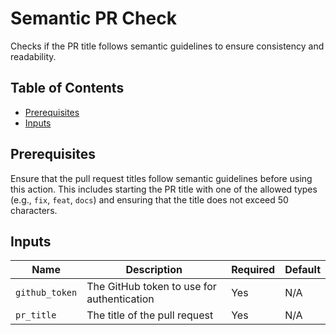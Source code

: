 # Semantic PR Check

Checks if the PR title follows semantic guidelines to ensure consistency and
readability.

## Table of Contents

- [Prerequisites](#prerequisites)
- [Inputs](#inputs)

## Prerequisites

Ensure that the pull request titles follow semantic guidelines before using this
action. This includes starting the PR title with one of the allowed types (e.g.,
`fix`, `feat`, `docs`) and ensuring that the title does not exceed 50
characters.

## Inputs

| Name | Description | Required | Default |
|----------------|-----------------------------------------------|----------|---------|
| `github_token` | The GitHub token to use for authentication | Yes | N/A | |
`pr_title` | The title of the pull request | Yes | N/A |
